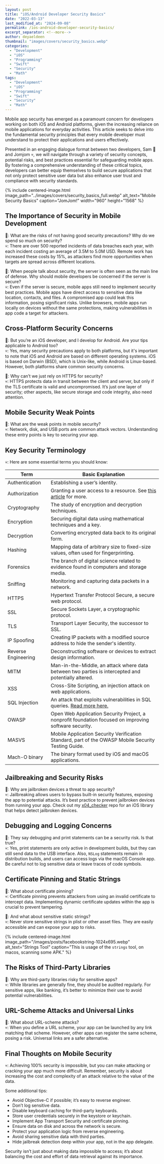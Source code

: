 ```yaml
---
layout: post
title: "iOS/Android Developer Security Basics"
date: "2022-03-13"
last_modified_at: "2024-09-08"
permalink: /ios-android-developer-security-basics/
excerpt_separator: <!--more-->
author: deyaeldeen
thumbnail: "images/covers/security_basics.webp"
categories: 
  - "Development"
  - "iOS"
  - "Programming"
  - "Swift"
  - "Security"
  - "Math"
tags: 
  - "Development"
  - "iOS"
  - "Programming"
  - "Swift"
  - "Security"
  - "Math"
---
```


Mobile app security has emerged as a paramount concern for developers working on both iOS and Android platforms, given the increasing reliance on mobile applications for everyday activities. This article seeks to delve into the fundamental security principles that every mobile developer must understand to protect their applications and users effectively.

Presented in an engaging dialogue format between two developers, Sam 🥸 and Jomjom 💀, we will navigate through a variety of security concepts, potential risks, and best practices essential for safeguarding mobile apps. By fostering a comprehensive understanding of these critical topics, developers can better equip themselves to build secure applications that not only protect sensitive user data but also enhance user trust and compliance with security standards.

<!--more-->

{% 
 include centered-image.html
 image_path="../images/covers/security_basics_full.webp"
 alt_text="Mobile Security Basics"
 caption="JomJom!" 
 width="960" 
 height="1568"
%}

## The Importance of Security in Mobile Development

🥸: What are the risks of not having good security precautions? Why do we spend so much on security?  
💀: There are over 500 reported incidents of data breaches each year, with each incident costing an average of 3.5M to 5.0M USD. Remote work has increased these costs by 15%, as attackers find more opportunities when targets are spread across different locations.

🥸: When people talk about security, the server is often seen as the main line of defense. Why should mobile developers be concerned if the server is secure?  
💀: Even if the server is secure, mobile apps still need to implement security best practices. Mobile apps have direct access to sensitive data like location, contacts, and files. A compromised app could leak this information, posing significant risks. Unlike browsers, mobile apps run locally on devices without the same protections, making vulnerabilities in app code a target for attackers.

## Cross-Platform Security Concerns

🥸: But you’re an iOS developer, and I develop for Android. Are your tips applicable to Android too?  
💀: Yes, many security precautions apply to both platforms, but it's important to note that iOS and Android are based on different operating systems. iOS is based on Darwin (BSD), which is Unix-like, while Android is Linux-based. However, both platforms share common security concerns.

🥸: Why can’t we just rely on HTTPS for security?  
💀: HTTPS protects data in transit between the client and server, but only if the TLS certificate is valid and uncompromised. It’s just one layer of security; other aspects, like secure storage and code integrity, also need attention.

## Mobile Security Weak Points

🥸: What are the weak points in mobile security?  
💀: Network, disk, and USB ports are common attack vectors. Understanding these entry points is key to securing your app.

## Key Security Terminology
💀: Here are some essential terms you should know:

| Term                     | Basic Explanation                                                                                                                                              |
|--------------------------|----------------------------------------------------------------------------------------------------------------------------------------------------------------|
| Authentication           | Establishing a user’s identity.                                                                                                                                 |
| Authorization            | Granting a user access to a resource. See [this article](https://www.sailpoint.com/identity-library/difference-between-authentication-and-authorization/) for more. |
| Cryptography             | The study of encryption and decryption techniques.                                                                                                              |
| Encryption               | Securing digital data using mathematical techniques and a key.                                                                                                  |
| Decryption               | Converting encrypted data back to its original form.                                                                                                            |
| Hashing                  | Mapping data of arbitrary size to fixed-size values, often used for fingerprinting.                                                                              |
| Forensics                | The branch of digital science related to evidence found in computers and storage media.                                                                          |
| Sniffing                 | Monitoring and capturing data packets in a network.                                                                                                             |
| HTTPS                    | Hypertext Transfer Protocol Secure, a secure web protocol.                                                                                                      |
| SSL                      | Secure Sockets Layer, a cryptographic protocol.                                                                                                                 |
| TLS                      | Transport Layer Security, the successor to SSL.                                                                                                                 |
| IP Spoofing              | Creating IP packets with a modified source address to hide the sender's identity.                                                                               |
| Reverse Engineering      | Deconstructing software or devices to extract design information.                                                                                               |
| MITM                     | Man-in-the-Middle, an attack where data between two parties is intercepted and potentially altered.                                                             |
| XSS                      | Cross-Site Scripting, an injection attack on web applications.                                                                                                  |
| SQL Injection            | An attack that exploits vulnerabilities in SQL queries. [Read more here.](https://www.w3schools.com/sql/sql_injection.asp)                                      |
| OWASP                    | Open Web Application Security Project, a nonprofit foundation focused on improving software security.                                                           |
| MASVS                    | Mobile Application Security Verification Standard, part of the OWASP Mobile Security Testing Guide.                                                             |
| Mach-O binary            | The binary format used by iOS and macOS applications.                                                                                                           |

## Jailbreaking and Security Risks

🥸: Why are jailbroken devices a threat to app security?  
💀: Jailbreaking allows users to bypass built-in security features, exposing the app to potential attacks. It’s best practice to prevent jailbroken devices from running your app. Check out my [x04_checker](https://github.com/deya-eldeen/x04_checker) repo for an iOS library that helps detect jailbroken devices.

## Debugging and Logging Concerns

🥸: They say debugging and print statements can be a security risk. Is that true?  
💀: Yes, print statements are only active in development builds, but they can still send data to the USB interface. Also, `NSLog` statements remain in distribution builds, and users can access logs via the macOS Console app. Be careful not to log sensitive data or leave traces of code symbols.

## Certificate Pinning and Static Strings

🥸: What about certificate pinning?  
💀: Certificate pinning prevents attackers from using an invalid certificate to intercept data. Implementing dynamic certificate updates within the app is crucial to prevent tampering.

🥸: And what about sensitive static strings?  
💀: Never store sensitive strings in plist or other asset files. They are easily accessible and can expose your app to risks.

{% 
include centered-image.html
image_path="/images/posts/facebookstring-1024x695.webp"
alt_text="Strings Tool"
caption="This is usage of the `strings` tool, on macos, scanning some APK." 
%}

## The Risks of Third-Party Libraries

🥸: Why are third-party libraries risky for sensitive apps?  
💀: While libraries are generally fine, they should be audited regularly. For sensitive apps, like banking, it’s better to minimize their use to avoid potential vulnerabilities.

## URL-Scheme Attacks and Universal Links

🥸: What about URL-scheme attacks?  
💀: When you define a URL scheme, your app can be launched by any link matching that scheme. However, other apps can register the same scheme, posing a risk. Universal links are a safer alternative.

## Final Thoughts on Mobile Security

💀: Achieving 100% security is impossible, but you can make attacking or cracking your app much more difficult. Remember, security is about increasing the cost and complexity of an attack relative to the value of the data.

Some additional tips:

- Avoid Objective-C if possible; it’s easy to reverse engineer.
- Don’t log sensitive data.
- Disable keyboard caching for third-party keyboards.
- Store user credentials securely in the keystore or keychain.
- Implement App Transport Security and certificate pinning.
- Ensure data on disk and across the network is secure.
- Protect your application logic from reverse engineering.
- Avoid sharing sensitive data with third parties.
- Hide jailbreak detection deep within your app, not in the app delegate.

Security isn’t just about making data impossible to access; it’s about balancing the cost and effort of data retrieval against its importance.

